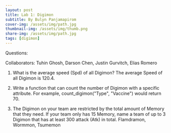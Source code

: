 ```yaml
---
layout: post
title: Lab 1: Digimon
subtitle: By Bulyn Panjamapirom
cover-img: /assets/img/path.jpg
thumbnail-img: /assets/img/thumb.png
share-img: /assets/img/path.jpg
tags: [digimon]
---
```


Questions: 

Collaborators: Tuhin Ghosh, Darson Chen, Justin Gurvitch, Elias Romero

1. What is the average speed (Spd) of all Digimon?
The average Speed of all Digimon is 120.4. 

2. Write a function that can count the number of Digimon with a specific attribute. For example, count_digimon("Type", "Vaccine") would return 70.


3. The Digimon on your team are restricted by the total amount of Memory that they need. If your team only has 15 Memory, name a team of up to 3 Digimon that has at least 300 attack (Atk) in total.
Flamdramon, Wormmon, Tsumemon
